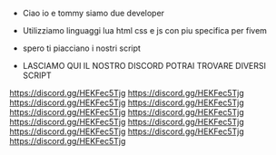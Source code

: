 - Ciao io e tommy siamo due developer
- Utilizziamo linguaggi lua html css e js con piu specifica per fivem
- spero ti piacciano i nostri script

- LASCIAMO QUI IL NOSTRO DISCORD POTRAI TROVARE DIVERSI SCRIPT

https://discord.gg/HEKFec5Tjg
https://discord.gg/HEKFec5Tjg
https://discord.gg/HEKFec5Tjg
https://discord.gg/HEKFec5Tjg
https://discord.gg/HEKFec5Tjg
https://discord.gg/HEKFec5Tjg
https://discord.gg/HEKFec5Tjg
https://discord.gg/HEKFec5Tjg
https://discord.gg/HEKFec5Tjg
https://discord.gg/HEKFec5Tjg
https://discord.gg/HEKFec5Tjg

